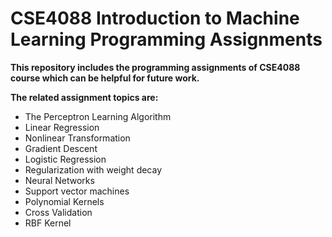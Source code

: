 # CSE4088 Introduction to Machine Learning Programming Assignments
**This repository includes the programming assignments of CSE4088 course which can be helpful for future work.**

**The related assignment topics are:**

- The Perceptron Learning Algorithm
- Linear Regression
- Nonlinear Transformation
- Gradient Descent
- Logistic Regression
- Regularization with weight decay
- Neural Networks
- Support vector machines
- Polynomial Kernels
- Cross Validation
- RBF Kernel

